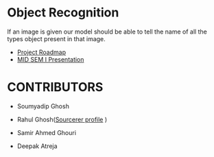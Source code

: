 # Object Recognition
If an image is given our model should be able to tell the name of all the types object present in that image.

* [Project Roadmap](https://docs.google.com/document/d/1erKm0rMYSGh4emntfVez4WdEmMvhzt5d5oCBIePupmI/edit?usp=sharing)
* [MID SEM I Presentation](https://docs.google.com/presentation/d/1rAY3LBFWW6Ac7cAf-pt_uAI2YcPxzOtU1ne0plpfrCw/edit?usp=sharing)

# CONTRIBUTORS

* Soumyadip Ghosh

* Rahul Ghosh([Sourcerer profile](https://sourcerer.io/ghrahul) )

* Samir Ahmed Ghouri

* Deepak Atreja


